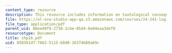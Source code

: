 ```yaml
---
content_type: resource
description: This resource includes information on tautological consequence rule.
file: https://ol-ocw-studio-app-qa.s3.amazonaws.com/courses/24-241-logic-i-fall-2005/050361d77662511568d016374b80a69c_chp16.pdf
file_type: application/pdf
parent_uid: 08ee49f9-2738-2cbe-85d4-6e04eaa3def0
resourcetype: Document
title: chp16.pdf
uid: 050361d7-7662-5115-68d0-16374b80a69c
---
```

